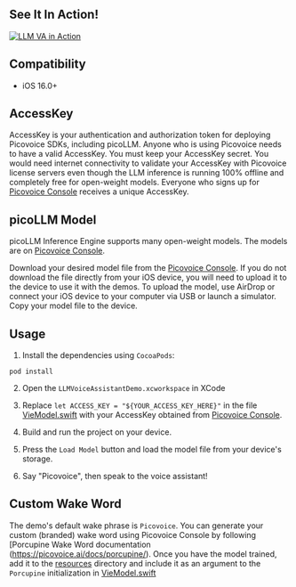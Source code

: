 ## See It In Action!

[![LLM VA in Action](https://img.youtube.com/vi/VNTzzePFhPk/0.jpg)](https://www.youtube.com/watch?v=VNTzzePFhPk)

## Compatibility

- iOS 16.0+

## AccessKey

AccessKey is your authentication and authorization token for deploying Picovoice SDKs, including picoLLM. Anyone who is
using Picovoice needs to have a valid AccessKey. You must keep your AccessKey secret. You would need internet
connectivity to validate your AccessKey with Picovoice license servers even though the LLM inference is running 100%
offline and completely free for open-weight models. Everyone who signs up for
[Picovoice Console](https://console.picovoice.ai/) receives a unique AccessKey.

## picoLLM Model

picoLLM Inference Engine supports many open-weight models. The models are on
[Picovoice Console](https://console.picovoice.ai/).

Download your desired model file from the [Picovoice Console](https://console.picovoice.ai/).
If you do not download the file directly from your iOS device,
you will need to upload it to the device to use it with the demos.
To upload the model, use AirDrop or connect your iOS device to your computer via USB or launch a simulator.
Copy your model file to the device.

## Usage

1. Install the dependencies using `CocoaPods`:

```console
pod install
```

2. Open the `LLMVoiceAssistantDemo.xcworkspace` in XCode

3. Replace `let ACCESS_KEY = "${YOUR_ACCESS_KEY_HERE}"` in the file [VieModel.swift](./LLMVoiceAssistantDemo/ViewModel.swift) with your AccessKey obtained from [Picovoice Console](https://console.picovoice.ai/).

4. Build and run the project on your device.

5. Press the `Load Model` button and load the model file from your device's storage.

6. Say "Picovoice", then speak to the voice assistant!

## Custom Wake Word

The demo's default wake phrase is `Picovoice`.
You can generate your custom (branded) wake word using Picovoice Console by following [Porcupine Wake Word documentation (https://picovoice.ai/docs/porcupine/).
Once you have the model trained, add it to the [resources](./LLMVoiceAssistantDemo/resources) directory
and include it as an argument to the `Porcupine` initialization in [VieModel.swift](./LLMVoiceAssistantDemo/ViewModel.swift)
